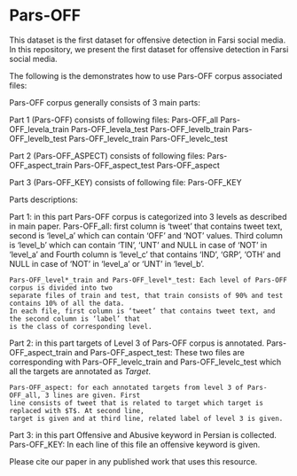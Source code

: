 # Pars-OFF
This dataset is the first dataset for offensive detection in Farsi social media.
In this repository, we present the first dataset for offensive detection in Farsi social media.

The following is the demonstrates how to use Pars-OFF corpus associated files:

Pars-OFF corpus generally consists of 3 main parts:

Part 1 (Pars-OFF) consists of following files:
	Pars-OFF_all
	Pars-OFF_levela_train
	Pars-OFF_levela_test
	Pars-OFF_levelb_train
	Pars-OFF_levelb_test
	Pars-OFF_levelc_train
	Pars-OFF_levelc_test

Part 2 (Pars-OFF_ASPECT) consists of following files:
	Pars-OFF_aspect_train
	Pars-OFF_aspect_test
	Pars-OFF_aspect

Part 3 (Pars-OFF_KEY) consists of following file:
	Pars-OFF_KEY


Parts descriptions:

Part 1: in this part Pars-OFF corpus is categorized into 3 levels as described in main paper.
	Pars-OFF_all: first column is ‘tweet’ that contains tweet text, second is ‘level_a’ which can contain
	‘OFF’ and ‘NOT’ values. Third column is ‘level_b’ which can contain ‘TIN’, ‘UNT’ and NULL in case of 
	‘NOT’ in ‘level_a’ and Fourth column is ‘level_c’ that contains ‘IND’, ‘GRP’, ‘OTH’ and NULL in case of
	‘NOT’ in ‘level_a’ or ‘UNT’ in ‘level_b’.
	
	Pars-OFF_level*_train and Pars-OFF_level*_test: Each level of Pars-OFF corpus is divided into two 
	separate files of train and test, that train consists of 90% and test contains 10% of all the data.
	In each file, first column is ‘tweet’ that contains tweet text, and the second column is ‘label’ that 
	is the class of corresponding level.

Part 2: in this part targets of Level 3 of Pars-OFF corpus is  annotated. 
	Pars-OFF_aspect_train and Pars-OFF_aspect_test: These two files are corresponding with 
	Pars-OFF_levelc_train and Pars-OFF_levelc_test which all the targets are annotated as $Target$.
	
	Pars-OFF_aspect: for each annotated targets from level 3 of Pars-OFF_all, 3 lines are given. First 
	line consists of tweet that is related to target which target is replaced with $T$. At second line, 
	target is given and at third line, related label of level 3 is given.

Part 3: in this part Offensive and Abusive keyword in Persian is collected.
	Pars-OFF_KEY: In each line of this file an offensive keyword is given.

Please cite our paper in any published work that uses this resource.
